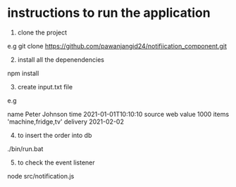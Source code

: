 # instructions to run the application

1. clone the project 

e.g git clone https://github.com/pawanjangid24/notifiication_component.git

2. install all the depenendencies

npm install

3. create input.txt file

e.g 

name Peter Johnson
time 2021-01-01T10:10:10
source web
value 1000
items 'machine,fridge,tv'
delivery 2021-02-02


4. to insert the order into db 

./bin/run.bat

5. to check the event listener 

node src/notification.js